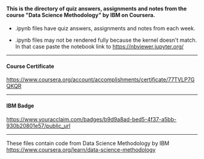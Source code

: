 #### This is the directory of quiz answers, assignments and notes from the course "Data Science Methodology" by IBM on Coursera. ####



* .ipynb files have quiz answers, assignments and notes from each week.

* .ipynb files may not be rendered fully because the kernel doesn't match. In that case paste the notebook link to https://nbviewer.jupyter.org/

------------------------------------------------------------

#### Course Certificate ####
https://www.coursera.org/account/accomplishments/certificate/77TVLP7GQKQR

------------------------------------------------------------

#### IBM Badge ####
https://www.youracclaim.com/badges/b9d9a8ad-bed5-4f37-a5bb-930b20801e57/public_url

------------------------------------------------------------

These files contain code from
Data Science Methodology by IBM
https://www.coursera.org/learn/data-science-methodology




